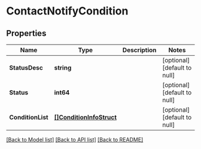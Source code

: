# ContactNotifyCondition

## Properties
Name | Type | Description | Notes
------------ | ------------- | ------------- | -------------
**StatusDesc** | **string** |  | [optional] [default to null]
**Status** | **int64** |  | [optional] [default to null]
**ConditionList** | [**[]ConditionInfoStruct**](condition_info_struct.md) |  | [optional] [default to null]

[[Back to Model list]](../README.md#documentation-for-models) [[Back to API list]](../README.md#documentation-for-api-endpoints) [[Back to README]](../README.md)


